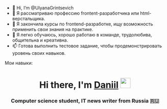 - 👋 Hi, I’m @UlyanaGrintsevich
- 👀 Я рассматриваю профессию frontent-разработчика или html-верстальщика. 
- 🌱 Я закончила курсы по frontend-разработке, ищу возможность применить свои знания на практике.
- 💞️ Я легко обучаюсь, хорошо работаю в команде, трудолюбива, общительна и креативна.
- 📫 Готова выполнить тестовое задание, чтобы продемонстрировать уровень своих навыков. 

Мои навыки:
<h1 align="center">Hi there, I'm <a href="https://daniilshat.ru/" target="_blank">Daniil</a> 
<img src="https://github.com/blackcater/blackcater/raw/main/images/Hi.gif" height="32"/></h1>
<h3 align="center">Computer science student, IT news writer from Russia 🇷🇺</h3>
<!---
UlyanaGrintsevich/UlyanaGrintsevich is a ✨ special ✨ repository because its `README.md` (this file) appears on your GitHub profile.
You can click the Preview link to take a look at your changes.
--->
